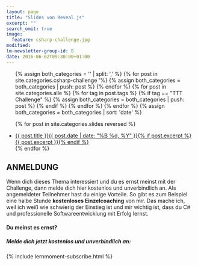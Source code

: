 ```yaml
---
layout: page
title: "Slides von Reveal.js"
excerpt: ""
search_omit: true
image:
  feature: csharp-challenge.jpg
modified:
lm-newsletter-group-id: 8
date: 2016-06-02T09:30:00+01:00
---
```


<ul class="post-list">
<!-- Create empty arrays -->
{% assign both_categories = '' | split: ',' %}
<!-- Push to both_categories -->
{% for post in site.categories.csharp-challenge '%}
  {% assign both_categories = both_categories | push: post %}
{% endfor %}
{% for post in site.categories.alle %}
  {% for tag in post.tags %}
    {% if tag == "TTT Challenge" %}
      {% assign both_categories = both_categories | push: post %}
    {% endif %}
  {% endfor %}
{% endfor %}
{% assign both_categories = both_categories | sort: 'date' %}

{% for post in site.categories.slides reversed %} 
  <li><article><a href="{{ site.url }}{{ post.url }}">{{ post.title }}<span class="entry-date"><time datetime="{{ post.date | date_to_xmlschema }}">{{ post.date | date: "%B %d, %Y" }}</time></span>{% if post.excerpt %} <span class="excerpt">{{ post.excerpt }}</span>{% endif %}</a></article></li>
{% endfor %}
</ul>

## ANMELDUNG

Wenn dich dieses Thema interessiert und du es ernst meinst mit der Challenge, dann melde dich hier kostenlos und unverbindlich an. Als angemeldeter Teilnehmer hast du einige Vorteile. So gibt es zum Beispiel eine halbe Stunde **kostenloses Einzelcoaching** von mir. Das mache ich, weil ich weiß wie schwierig der Einstieg ist und mir wichtig ist, dass du C# und professionelle Softwareentwicklung mit Erfolg lernst. 

<div class="subscribe-notice">
  <h4>Du meinst es ernst?</h4>
  <h5>Melde dich jetzt kostenlos und unverbindlich an:</h5>
    {% include lernmoment-subscribe.html %}
</div>
